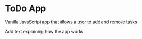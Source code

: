 # ToDo App
 Vanilla JavaScript app that allows a user to add and remove tasks


Add text explaining how the app works